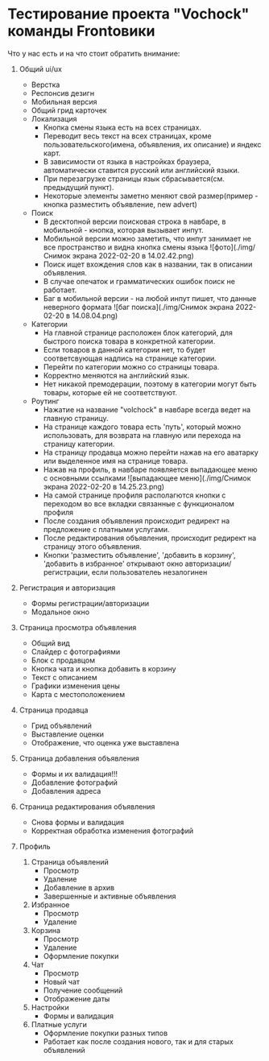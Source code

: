 # Тестирование проекта "Vochock" команды Frontoвики

Что у нас есть и на что стоит обратить внимание:

1. Общий ui/ux 
    * Верстка
    * Респонсив дезигн
    * Мобильная версия
    * Общий грид карточек
    * Локализация
        - Кнопка смены языка есть на всех страницах.
        - Переводит весь текст на всех страницах, кроме пользовательского(имена, объявления, их описание) и яндекс карт.
        - В зависимости от языка в настройках браузера, автоматически ставится русский или английский языки.
        - При перезагрузке страницы язык сбрасывается(см. предыдущий пункт).
        - Некоторые элементы заметно меняют свой размер(пример - кнопка разместить объявление, new advert)
    * Поиск
        - В десктопной версии поисковая строка в навбаре, в мобильной - кнопка, которая вызывает инпут.
        - Мобильной версии можно заметить, что инпут занимает не все пространство и видна кнопка смены языка ![фото](./img/Снимок экрана 2022-02-20 в 14.02.42.png)
        - Поиск ищет вхождения слов как в названии, так в описании объявления.
        - В случае опечаток и грамматических ошибок поиск не работает.
        - Баг в мобильной версии - на любой инпут пишет, что данные неверного формата ![баг поиска](./img/Снимок экрана 2022-02-20 в 14.08.04.png)
    * Категории
        - На главной странице расположен блок категорий, для быстрого поиска товара в конкретной категории.
        - Если товаров в данной категории нет, то будет соответсвующая надпись на странице категории.
        - Перейти по категории можно со страницы товара.
        - Корректно меняются на английский язык.
        - Нет никакой премодерации, поэтому в категории могут быть товары, которые ей не соответствуют.
    * Роутинг
        - Нажатие на название "volchock" в навбаре всегда ведет на главную страницу.
        - На странице каждого товара есть 'путь', который можно использовать, для возврата на главную или перехода на страницу категории.
        - На страницу продавца можно перейти нажав на его аватарку или выделенное имя на странице товара.
        - Нажав на профиль, в навбаре появляется выпадающее меню с основными ссылками ![выпадающее меню](./img/Снимок экрана 2022-02-20 в 14.25.23.png)
        - На самой странице профиля располагются кнопки с переходом во все вкладки связанные с функционалом профиля
        - После создания объявления происходит редирект на предложение с платными услугами.
        - После редактирования объявления, происходит редирект на страницу этого объявления.
        - Кнопки 'разместить объявление', 'добавить в корзину', 'добавить в избранное' открывают окно авторизации/регистрации, если пользователеь незалогинен 

2. Регистрация и авторизация
    * Формы регистрации/авторизации
    * Модальное окно

3. Страница просмотра объявления
    * Общий вид
    * Слайдер с фотографиями
    * Блок с продавцом
    * Кнопка чата и кнопка добавить в корзину
    * Текст с описанием
    * Графики изменения цены
    * Карта с местоположением

4. Страница продавца
    * Грид объявлений
    * Выставление оценки
    * Отображение, что оценка уже выставлена

5. Страница добавления объявления
    * Формы и их валидация!!!
    * Добавление фотографий
    * Добавления адреса

6. Страница редактирования объявления
    * Снова формы и валидация
    * Корректная обработка изменения фотографий

7. Профиль
    1. Страница объявлений
        * Просмотр
        * Удаление
        * Добавление в архив
        * Завершенные и активные объявления
    2. Избранное
        * Просмотр
        * Удаление
    3. Корзина
        * Просмотр
        * Удаление
        * Оформление покупки
    4. Чат
        * Просмотр
        * Новый чат
        * Получение сообщений
        * Отображение даты
    6. Настройки
        * Формы и валидация
    7. Платные услуги
        * Оформление покупки разных типов
        * Работает как после создания нового, так и для старых объявлений


